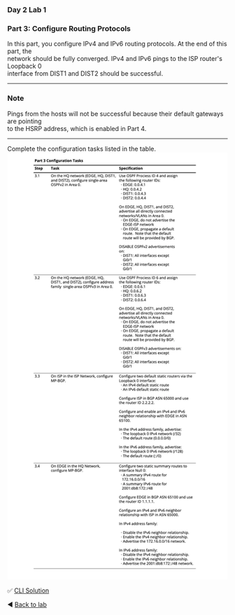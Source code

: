 ### Day 2 Lab 1 
### Part 3: Configure Routing Protocols
In this part, you configure IPv4 and IPv6 routing protocols.  At the end of this part, the  
network should be fully converged.  IPv4 and IPv6 pings to the ISP router's Loopback 0  
interface from DIST1 and DIST2 should be successful.

---
### Note
Pings from the hosts will not be successful because their default gateways are pointing  
to the HSRP address, which is enabled in Part 4.

---
Complete the configuration tasks listed in the table.
![Part3 tasks](/images/pt3-tasks1.png)

✅ [CLI Solution](/solutions/day2lab1-3.md)

◀️ [Back to lab](https://github.com/tech-zero/ccnp-encor/blob/main/labs/_ciscopress/lab1/README.md)
